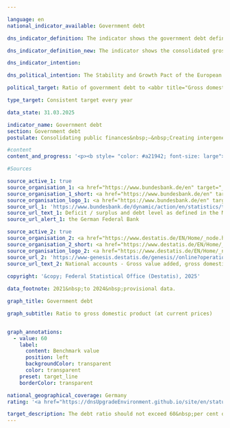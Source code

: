 ```yaml
---

language: en        
national_indicator_available: Government debt        

dns_indicator_definition: The indicator shows the government debt defined in the Maastricht Treaty as a percentage of gross domestic product (<abbr title="Gross domestic product" tabindex="0">GDP</abbr>) at current prices. The indicator therefore serves as a measure of government debt.        

dns_indicator_definition_new: The indicator shows the consolidated gross debt of the state (in accordance with the Maastricht Treaty) in relation to gross domestic product (<abbr title="Gross domestic product" tabindex="0">GDP</abbr>) in current prices (in per cent). The indicator serves as a measure of government debt.        

dns_indicator_intention:         

dns_political_intention: The Stability and Growth Pact of the European Union (<abbr title="European Union" tabindex="0">EU</abbr>) sets the reference value for the maximum debt ratio at 60&nbsp;per cent of gross domestic product (<abbr title="Gross domestic product" tabindex="0">GDP</abbr>).        

political_target: Ratio of government debt to <abbr title="Gross domestic product" tabindex="0">GDP</abbr> must not<br>exceed 60&nbsp;per cent; To be maintained until 2030        

type_target: Consistent target every year        

data_state: 31.03.2025        

indicator_name: Government debt        
section: Government debt        
postulate: Consolidating public finances&nbsp;–&nbsp;Creating intergenerational equity        

#content         
content_and_progress: '<p><b style= "color: #a21942; font-size: large">8.2.c Government debt</b><br><br>In Germany, government debt is determined twice a year by the Deutsche Bundesbank in accordance with the provisions of the Maastricht Treaty and based on calculations by the Federal Statistical Office. The gross domestic product (<abbr title="Gross domestic product" tabindex="0">GDP</abbr>) at current prices is calculated by the Federal Statistical Office as part of the national accounts system.<br><br>The debt-to-<abbr title="Gross domestic product" tabindex="0">GDP</abbr> ratio is influenced by both the condition of public budgets and overall economic performance. Assuming constant government debt, the debt ratio will fall more quickly the stronger <abbr title="Gross domestic product" tabindex="0">GDP</abbr> growth becomes. Conversely, the debt ratio may increase even if absolute debt levels decline, provided that <abbr title="Gross domestic product" tabindex="0">GDP</abbr> falls more sharply in the same period. Not included in this calculation is implicit government debt&nbsp;–&nbsp;<abbr title="that is to say (id est)" tabindex="0">i.e.</abbr> future payment obligations the government has pledged but not yet disbursed.<br><br>Between 2003&nbsp;and 2018, Germany’s debt-to-<abbr title="Gross domestic product" tabindex="0">GDP</abbr> ratio remained above the <abbr title="European Union" tabindex="0">EU</abbr> reference threshold. Following the consolidation of public finances, the ratio declined from 67.1&nbsp;% in 2005&nbsp;to 63.7&nbsp;% in 2007, before rising again to a peak of 81.0&nbsp;% in 2010. This increase must be viewed in the context of the financial and economic crisis. Since 2012, the debt-to-<abbr title="Gross domestic product" tabindex="0">GDP</abbr> ratio steadily decreased, falling below the Maastricht reference value of 60&nbsp;% for the first time in 2019, reaching 58.7&nbsp;%. Due to the <abbr title="Coronavirus SARS-CoV-2" tabindex="0">COVID-19</abbr>&nbsp;pandemic, the ratio increased again, reaching 68.1&nbsp;% in 2021. In the current reporting year of 2024, preliminary calculations indicate a debt-to-<abbr title="Gross domestic product" tabindex="0">GDP</abbr> ratio of 62.5&nbsp;%.<br><br>In European comparison, fifteen <abbr title="European Union" tabindex="0">EU</abbr> Member States were below the 60&nbsp;% reference value in 2024. The average debt-to-<abbr title="Gross domestic product" tabindex="0">GDP</abbr> ratio in the <abbr title="European Union" tabindex="0">EU</abbr> stood at 81.0&nbsp;%. The highest ratios were recorded in Greece (153.6&nbsp;%) and Italy (135.3&nbsp;%), while Estonia reported the lowest ratio at 23.6&nbsp;%.<br><br>While consolidated government debt had been rising continuously since 1991, it decreased for the first time in 2013&nbsp;and continued to fall from 2015&nbsp;onwards. In 2019, the consolidated debt of the overall public budget amounted to 2,076&nbsp;billion euros. As a result of the <abbr title="Coronavirus SARS-CoV-2" tabindex="0">COVID-19</abbr>&nbsp;pandemic and the war of aggression against Ukraine, this figure rose to 2,689&nbsp;billion euros by 2024&nbsp;–&nbsp;the highest level since 1991. Per capita, this corresponds to approximately 31,740&nbsp;euros of debt per person in 2024, compared with 7,765&nbsp;euros in 1991.<br><br>Non-consolidated debt amounted to 2,728&nbsp;billion euros in 2024. Of this total, 69.4&nbsp;% was federal debt, 23.4&nbsp;% was debt held by the Länder, 7.1&nbsp;% by local authorities, and 0.1&nbsp;% by the social insurance system.<br><br>On the asset side of the government’s balance sheet, these liabilities are offset by assets&nbsp;–&nbsp;both tangible and financial. According to the Federal Statistical Office’s national balance of assets, fixed assets in 2023&nbsp;were valued (after depreciation) at 2,022&nbsp;billion euros. The largest category of government-owned assets was buildings and structures&nbsp;–&nbsp;such as roads, schools, and public buildings&nbsp;–&nbsp;valued at 1,709&nbsp;billion euros. Financial assets in 2023&nbsp;amounted to 1,546&nbsp;billion euros, with securities accounting for the largest share at 53.6&nbsp;%.</p>'                

#Sources        

source_active_1: true
source_organisation_1: <a href="https://www.bundesbank.de/en" target="_blank" onclick="return confirm_alert('the German Federal Bank', 'En')">German Federal Bank</a>
source_organisation_1_short: <a href="https://www.bundesbank.de/en" target="_blank" onclick="return confirm_alert('the German Federal Bank', 'En')">German Federal Bank</a>
source_organisation_logo_1: <a href="https://www.bundesbank.de/en" target="_blank" onclick="return confirm_alert('the German Federal Bank', 'En')"><img src="https://dnsTestEnvironment.github.io/dns-indicators/public/OrgImgEn/bundesbank.png" alt="German Federal Bank" title=" Click here to visit the homepage of the organizationGerman Federal Bank" style="height:60px; width:148px; border:transparent"/></a>
source_url_1: 'https://www.bundesbank.de/dynamic/action/en/statistics/time-series-databases/time-series-databases/743796/743796?treeAnchor=FINANZEN&statisticType=BBK_ITS'
source_url_text_1: Deficit / surplus and debt level as defined in the Maastricht Treaty/Germany/Debt level/Debt by category/instrument
source_url_alert_1: the German Federal Bank

source_active_2: true
source_organisation_2: <a href="https://www.destatis.de/EN/Home/_node.html" target="_blank">Federal Statistical Office</a>
source_organisation_2_short: <a href="https://www.destatis.de/EN/Home/_node.html" target="_blank">Federal Statistical Office</a>
source_organisation_logo_2: <a href="https://www.destatis.de/EN/Home/_node.html" target="_blank"><img src="https://dnsTestEnvironment.github.io/dns-indicators/public/OrgImgEn/destatis.png" alt="Federal Statistical Office" title=" Click here to visit the homepage of the organizationFederal Statistical Office" style="height:60px; width:148px; border:transparent"/></a>
source_url_2: 'https://www-genesis.destatis.de/genesis//online?operation=table&code=81000-0001&bypass=true&levelindex=1&levelid=1660802268437&language=en'
source_url_text_2: National accounts - Gross value added, gross domestic product&nbsp;–&nbsp;GENESIS online 81000-0001
        
copyright: '&copy; Federal Statistical Office (Destatis), 2025'        

data_footnote: 2021&nbsp;to 2024&nbsp;provisional data.        

graph_title: Government debt        

graph_subtitle: Ratio to gross domestic product (at current prices)        


graph_annotations:
  - value: 60
    label:
      content: Benchmark value
      position: left
      backgroundColor: transparent
      color: transparent
    preset: target_line
    borderColor: transparent                

national_geographical_coverage: Germany        
rating: '<a href="https://dnsUpgradeEnvironment.github.io/site/en/status"><img src="https://sdg-indikatoren.de/public/Wettersymbole/Blitz.png" title="In 2024 the target value was missed and the indicator had not moved towards the target on average over the previous changes." alt="Weathersymbol: Thuder strom"/></a> Data state: 03.31.2025'        

target_description: The debt ratio should not exceed 60&nbsp;per cent of gross domestic product each year.<br><br><br>Based on the target formulation, indicator 8.2.c in 2024&nbsp;was above the politically defined target value and the development between 2019&nbsp;and 2024&nbsp;also pointed on average towards an increase, meaning that indicator 8.2.c for 2024&nbsp;is assessed as "Thunderstorm".        
---
```


